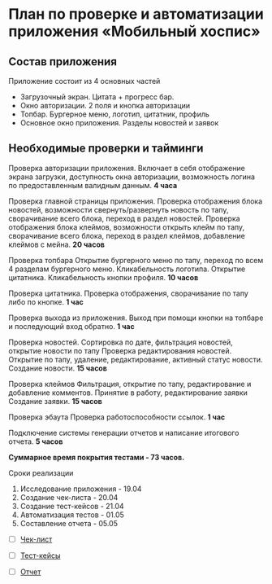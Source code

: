 # План по проверке и автоматизации приложения «Мобильный хоспис»

## Состав приложения

Приложение состоит из 4 основных частей

- Загрузочный экран. Цитата + прогресс бар.
- Окно авторизации. 2 поля и кнопка авторизации
- Топбар. Бургерное меню, логотип, цитатник, профиль
- Основное окно приложения. Разделы новостей и заявок

## Необходимые проверки и тайминги

Проверка авторизации приложения. Включает в себя отображение экрана загрузки, доступность окна авторизации, возможность логина по предоставленным валидным данным. **4 часа**

Проверка главной страницы приложения.
Проверка отображения блока новостей, возможности свернуть/развернуть новость по тапу, сворачивание всего блока, переход в раздел новостей.
Проверка отображения блока клеймов, возможности открыть клейм по тапу, сворачивание всего блока, переход в раздел клеймов, добавление клеймов с мейна. **20 часов**

Проверка топбара
Открытие бургерного меню по тапу, переход по всем 4 разделам бургерного меню. Кликабельность логотипа. Открытие цитатника. Кликабельность кнопки профиля. **10 часов**

Проверка цитатника.
Проверка отображения, сворачивание по тапу либо по кнопке. **1 час**

Проверка выхода из приложения.
Выход при помощи кнопки на топбаре и последующий вход обратно. **1 час**

Проверка новостей.
Сортировка по дате, фильтрация новостей, открытие новости по тапу
Проверка редактирования новостей. Открытие по тапу, удаление, редактирование, активный статус новости.
Создание новости. **15 часов**

Проверка клеймов
Фильтрация, открытие по тапу, редактирование и добавление комментов. Принятие в работу, редактирование заявки
Создание заявки. **15 часов**

Проверка эбаута
Проверка работоспособности ссылок. **1 час**

Подключение системы генерации отчетов и написание итогового отчета. **5 часов**

**Суммарное время покрытия тестами - 73 часов.**

Сроки реализации

1. Исследование приложения - 19.04
2. Создание чек-листа - 20.04
3. Создание тест-кейсов - 21.04
4. Автоматизация тестов - 01.05
5. Составление отчета - 05.05

- [ ] [Чек-лист](https://github.com/Cryofbb/QA-Finale/blob/main/Check.xlsx)

- [ ] [Тест-кейсы](https://github.com/Cryofbb/QA-Finale/blob/main/Cases.xlsx)

- [ ] [Отчет](https://github.com/Cryofbb/QA-Finale/blob/main/Result.md)
